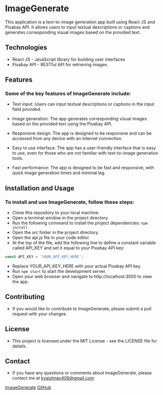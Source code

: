 # ImageGenerate

This application is a text-to-image generation app built using React JS and Pixabay API. It allows users to input textual descriptions or captions and generates corresponding visual images based on the provided text.

## Technologies
- React JS - JavaScript library for building user interfaces
- Pixabay API - RESTful API for retrieving images

## Features
### Some of the key features of ImageGenerate include:

- Text input: Users can input textual descriptions or captions in the input field provided.

- Image generation: The app generates corresponding visual images based on the provided text using the Pixabay API.

- Responsive design: The app is designed to be responsive and can be accessed from any device with an internet connection.

- Easy to use interface: The app has a user-friendly interface that is easy to use, even for those who are not familiar with text-to-image generation tools.

- Fast performance: The app is designed to be fast and responsive, with quick image generation times and minimal lag.

## Installation and Usage
### To install and use ImageGenerate, follow these steps:

- Clone this repository to your local machine.
- Open a terminal window in the project directory.
- Run the following command to install the project dependencies:
`npm install`
- Open the src folder in the project directory.
- Open the api.js file in your code editor.
- At the top of the file, add the following line to define a constant variable called API_KEY and set it equal to your Pixabay API key:
```javascript
const API_KEY = 'YOUR_API_KEY_HERE';
```
- Replace YOUR_API_KEY_HERE with your actual Pixabay API key.
- Run `npm start` to start the development server.
- Open your web browser and navigate to http://localhost:3000 to view the app.

## Contributing
- If you would like to contribute to ImageGenerate, please submit a pull request with your changes.

## License
- This project is licensed under the MIT License - see the LICENSE file for details.

## Contact
- If you have any questions or comments about ImageGenerate, please contact me at kvaishnav408@gmail.com

[ImageGenerate](https://imagegenerateapp.netlify.app/)
[GitHub](https://github.com/kapil5849/ImageGenerate)
